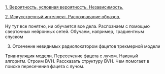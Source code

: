 [1. Вероятность, условная вероятность. Независимость.](../13.%20Вероятность,%20условная%20вероятность.%20Независимость.md)

[2. Искусственный интеллект. Распознавание образов.](../Искусственный%20интеллект,%20распознавание%20образов.md)

Ну тут все понятно, ии обучается все дела. Распознаем с помощью сверточных нейронных сетей. Обучаем, например, градиентным спуском

3. Отсечение невидимых радиолокатором фацетов трехмерной модели

Триангуляция модели. Пересечение фацета с лучом. Наивный алгоритм. Строим BVH. Рассказать структуру BVH. Чем помогает в поиске пересечения фацета с лучом.
